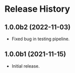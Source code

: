 # Release History

## 1.0.0b2 (2022-11-03)

- Fixed bug in testing pipeline.

## 1.0.0b1 (2021-11-15)

- Initial release.

